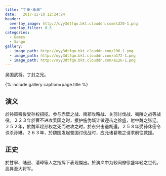 ```yaml
---
title: "丁奉·承渊"
date:   2017-12-10 12:24:24
header:
  overlay_image: http://oyy3dtfqo.bkt.clouddn.com/s320-1.png
  overlay_filter: 0.5
categories:
  - Games
  - Sango
gallery:
  - image_path: http://oyy3dtfqo.bkt.clouddn.com/190-1.png
  - image_path: http://oyy3dtfqo.bkt.clouddn.com/a172-1.png
  - image_path: http://oyy3dtfqo.bkt.clouddn.com/a126-1.png
---
```


吴国武将。丁封之兄。

{% include gallery caption=page.title %}

## 演义

於孙策殁後受孙权招揽。参与赤壁之战、南郡攻略战、关羽讨伐战、夷陵之战等战役。２２３年於曹丕进攻吴国之时，援护施伪城计做迎击之徐盛，射中魏之张辽。２５２年，於魏军趁孙权之死而进攻之时，於东兴击退胡遵。２５８年受孙休密令诛杀孙綝。２６３年，於魏国发起蜀国讨伐战时，应允诸葛瞻之请求前往救援。

## 正史

於甘寧、陆逊、潘璋等人之指挥下表现傑出。於演义中为较同僚徐盛年轻之世代。高昇至大将军。
